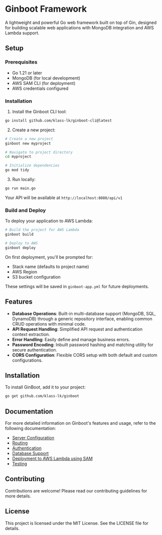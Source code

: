 # Ginboot Framework

A lightweight and powerful Go web framework built on top of Gin, designed for building scalable web applications with MongoDB integration and AWS Lambda support.

## Setup

### Prerequisites
- Go 1.21 or later
- MongoDB (for local development)
- AWS SAM CLI (for deployment)
- AWS credentials configured

### Installation

1. Install the Ginboot CLI tool:
```bash
go install github.com/klass-lk/ginboot-cli@latest
```

2. Create a new project:
```bash
# Create a new project
ginboot new myproject

# Navigate to project directory
cd myproject

# Initialize dependencies
go mod tidy
```

3. Run locally:
```bash
go run main.go
```
Your API will be available at `http://localhost:8080/api/v1`

### Build and Deploy

To deploy your application to AWS Lambda:

```bash
# Build the project for AWS Lambda
ginboot build

# Deploy to AWS
ginboot deploy
```

On first deployment, you'll be prompted for:
- Stack name (defaults to project name)
- AWS Region
- S3 bucket configuration

These settings will be saved in `ginboot-app.yml` for future deployments.

## Features

- **Database Operations**: Built-in multi-database support (MongoDB, SQL, DynamoDB) through a generic repository interface, enabling common CRUD operations with minimal code.
- **API Request Handling**: Simplified API request and authentication context extraction.
- **Error Handling**: Easily define and manage business errors.
- **Password Encoding**: Inbuilt password hashing and matching utility for secure authentication.
- **CORS Configuration**: Flexible CORS setup with both default and custom configurations.

## Installation

To install GinBoot, add it to your project:

```bash
go get github.com/klass-lk/ginboot
```

## Documentation

For more detailed information on Ginboot's features and usage, refer to the following documentation:

*   [Server Configuration](docs/server.md)
*   [Routing](docs/routing.md)
*   [Authentication](docs/authentication.md)
*   [Database Support](docs/database.md)
*   [Deployment to AWS Lambda using SAM](docs/deployment.md)
*   [Testing](docs/testing.md)

## Contributing
Contributions are welcome! Please read our contributing guidelines for more details.

## License
This project is licensed under the MIT License. See the LICENSE file for details.
